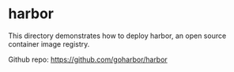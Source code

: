 # harbor

This directory demonstrates how to deploy harbor,
an open source container image registry.

Github repo: https://github.com/goharbor/harbor
